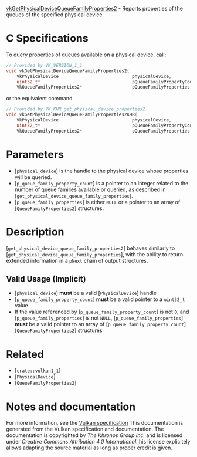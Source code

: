 [vkGetPhysicalDeviceQueueFamilyProperties2](https://www.khronos.org/registry/vulkan/specs/1.3-extensions/man/html/vkGetPhysicalDeviceQueueFamilyProperties2.html) - Reports properties of the queues of the specified physical device

# C Specifications
To query properties of queues available on a physical device, call:
```c
// Provided by VK_VERSION_1_1
void vkGetPhysicalDeviceQueueFamilyProperties2(
    VkPhysicalDevice                            physicalDevice,
    uint32_t*                                   pQueueFamilyPropertyCount,
    VkQueueFamilyProperties2*                   pQueueFamilyProperties);
```
or the equivalent command
```c
// Provided by VK_KHR_get_physical_device_properties2
void vkGetPhysicalDeviceQueueFamilyProperties2KHR(
    VkPhysicalDevice                            physicalDevice,
    uint32_t*                                   pQueueFamilyPropertyCount,
    VkQueueFamilyProperties2*                   pQueueFamilyProperties);
```

# Parameters
- [`physical_device`] is the handle to the physical device whose properties will be queried.
- [`p_queue_family_property_count`] is a pointer to an integer related to the number of queue families available or queried, as described in [`get_physical_device_queue_family_properties`].
- [`p_queue_family_properties`] is either `NULL` or a pointer to an array of [`QueueFamilyProperties2`] structures.

# Description
[`get_physical_device_queue_family_properties2`] behaves similarly to
[`get_physical_device_queue_family_properties`], with the ability to return
extended information in a `pNext` chain of output structures.
## Valid Usage (Implicit)
-  [`physical_device`] **must**  be a valid [`PhysicalDevice`] handle
-  [`p_queue_family_property_count`] **must**  be a valid pointer to a `uint32_t` value
-    If the value referenced by [`p_queue_family_property_count`] is not `0`, and [`p_queue_family_properties`] is not `NULL`, [`p_queue_family_properties`] **must**  be a valid pointer to an array of [`p_queue_family_property_count`][`QueueFamilyProperties2`] structures

# Related
- [`crate::vulkan1_1`]
- [`PhysicalDevice`]
- [`QueueFamilyProperties2`]

# Notes and documentation
For more information, see the [Vulkan specification](https://www.khronos.org/registry/vulkan/specs/1.3-extensions/html/vkspec.html)
This documentation is generated from the Vulkan specification and documentation.
The documentation is copyrighted by *The Khronos Group Inc.* and is licensed under *Creative Commons Attribution 4.0 International*.
his license explicitely allows adapting the source material as long as proper credit is given.
        